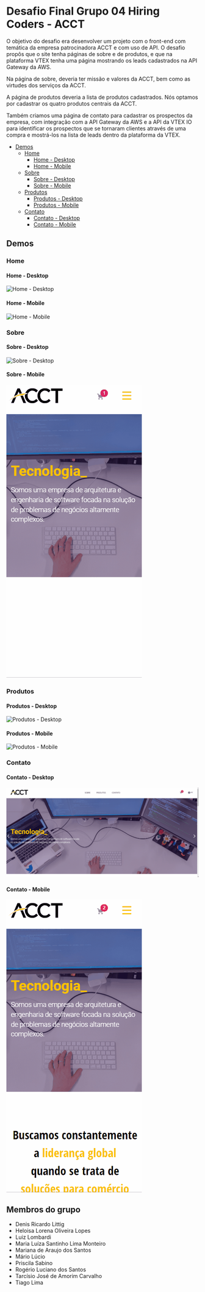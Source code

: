# Desafio Final Grupo 04 Hiring Coders - ACCT

O objetivo do desafio era desenvolver um projeto com o front-end com temática da empresa patrocinadora ACCT e com uso de API. O desafio propôs que o site tenha páginas de sobre e de produtos, e que na plataforma VTEX tenha uma página mostrando os leads cadastrados na API Gateway da AWS. 

Na página de sobre, deveria ter missão e valores da ACCT, bem como as virtudes dos serviços da ACCT.

A página de produtos deveria a lista de produtos cadastrados. Nós optamos por cadastrar os quatro produtos centrais da ACCT.

Também criamos uma página de contato para cadastrar os prospectos da empresa, com integração com a API Gateway da AWS e a API da VTEX IO para identificar os prospectos que se tornaram clientes através de uma compra e mostrá-los na lista de leads dentro da plataforma da VTEX.

  * [Demos](#demos)
    + [Home](#home)
      - [Home - Desktop](#home---desktop)
      - [Home - Mobile](#home---mobile)
    + [Sobre](#sobre)
      - [Sobre - Desktop](#sobre---desktop)
      - [Sobre - Mobile](#sobre---mobile)
    + [Produtos](#produtos)
      - [Produtos - Desktop](#produtos---desktop)
      - [Produtos - Mobile](#produtos---mobile)
    + [Contato](#contato)
      - [Contato - Desktop](#contato---desktop)
      - [Contato - Mobile](#contato---mobile)

## Demos

### Home

#### Home - Desktop

![Home - Desktop](demos/desafiofinal-home.gif)

#### Home - Mobile

![Home - Mobile](demos/desafiofinal-m-home.gif)

### Sobre

#### Sobre - Desktop

![Sobre - Desktop](demos/desafiofinal-sobre.gif)

#### Sobre - Mobile

![Sobre - Mobile](demos/desafiofinal-m-sobre.gif)

### Produtos

#### Produtos - Desktop

![Produtos - Desktop](demos/desafiofinal-produtos.gif)

#### Produtos - Mobile

![Produtos - Mobile](demos/desafiofinal-m-produtos.gif)

### Contato

#### Contato - Desktop

![Sobre - Contato Desktop](demos/desafiofinal-contato.gif)

#### Contato - Mobile

![Contato - Mobile](demos/desafiofinal-m-contato.gif)

## Membros do grupo
- Denis Ricardo Littig
- Heloisa Lorena Oliveira Lopes
- Luiz Lombardi
- Maria Luíza Santinho Lima Monteiro
- Mariana de Araujo dos Santos
- Mário Lúcio
- Priscila Sabino
- Rogério Luciano dos Santos
- Tarcísio José de Amorim Carvalho
- Tiago Lima
